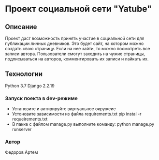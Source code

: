 # Проект социальной сети "Yatube"

## Описание

Проект даст возможность принять участие в социальной сети для публикации личных дневников. 
Это будет сайт, на котором можно создать свою страницу. 
Если на нее зайти, то можно посмотреть все записи автора.
Пользователи смогут заходить на чужие страницы, подписываться на авторов, комментировать их записи и лайкать их.

## Технологии

Python 3.7
Django 2.2.19

### Запуск поекта в dev-режиме

- Установите и активируйте виртуальное окружеие
- Устоновите зависимости из файла requirements.txt pip instal -r requeirements.txt
- В пакке с файлом manage.py выполните команду: python manage.py runserver

### Автор
Федоров Артем
